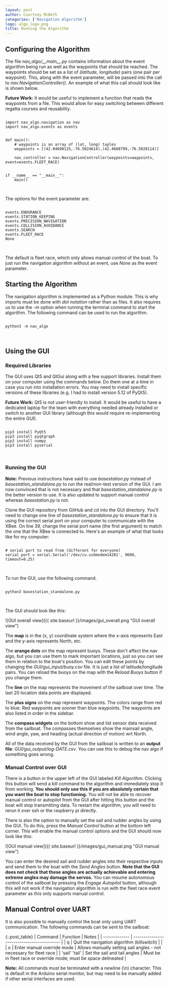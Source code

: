 ```yaml
---
layout: post
author: Courtney McBeth
categories: ['Navigation Algorithm']
logo: algo_logo.png
title: Running the Algorithm
---
```


<link rel="stylesheet" href="{{site.baseurl}}/css/code_styles/hybrid.css">
<script src="{{site.baseurl}}/js/highlight.pack.js"></script>
<script>hljs.initHighlightingOnLoad();</script>

## Configuring the Algorithm

The file _nav\_algo/\_\_main\_\_.py_ contains information about the event algorithm being run as well as the waypoints that should be reached. The waypoints should be set as a list of _(latitude, longitude)_ pairs (one pair per waypoint). This, along with the event parameter, will be passed into the call to _nav.NavigationController()_. An example of what this call should look like is shown below.

**Future Work:** It would be useful to implement a function that reads the waypoints from a file. This would allow for easy switching between different regatta courses and reusability.

<pre>
<code class="python">
import nav_algo.navigation as nav
import nav_algo.events as events


def main():
    # waypoints is an array of (lat, long) tuples
    waypoints = [(42.04690135,-76.5024614),(42.4688799,-76.5028114)]

    nav_controller = nav.NavigationController(waypoints=waypoints, event=events.FLEET_RACE)


if __name__ == "__main__":
    main()

</code>
</pre>

The options for the event parameter are:

<pre>
<code class="python">
events.ENDURANCE
events.STATION_KEEPING
events.PRECISION_NAVIGATION
events.COLLISION_AVOIDANCE
events.SEARCH
events.FLEET_RACE
None

</code>
</pre>

The default is fleet race, which only allows manual control of the boat. To just run the navigation algorithm without an event, use _None_ as the event parameter.

## Starting the Algorithm

The navigation algorithm is implemented as a Python module. This is why imports must be done with _dot notation_ rather than as files. It also requires us to use the _-m_ option when running the terminal command to start the algorithm. The following command can be used to run the algorithm.

<pre>
<code class="shell">
python3 -m nav_algo

</code>
</pre>

## Using the GUI

### Required Libraries

The GUI uses Qt5 and QtGui along with a few support libraries. Install them on your computer using the commands below. Do them one at a time in case you run into installation errors. You may need to install specific versions of these libraries (e.g. I had to install version 5.12 of PyQt5).

**Future Work:** Qt5 is not user-friendly to install. It would be useful to have a dedicated laptop for the team with everything needed already installed or switch to another GUI library (although this would require re-implementing the entire GUI).

<pre>
<code class="shell">
pip3 install PyQt5
pip3 install pyqtgraph
pip3 install numpy
pip3 install pyserial

</code>
</pre>

### Running the GUI

**Note:** Previous instructions have said to use _basestation.py_ instead of _basestation\_standalone.py_ to run the real/non-test version of the GUI. I am now convinced that is not necessary and that _basestation\_standalone.py_ is the better version to use. It is also updated to support manual control whereas _basestation.py_ is not.

Clone the GUI repository from GitHub and cd into the GUI directory. You'll need to change one line of _basestation\_standalone.py_ to ensure that it is using the correct serial port on your computer to communicate with the XBee. On line 39, change the serial port name (the first argument) to match the one that the XBee is connected to. Here's an example of what that looks like for my computer:

<pre>
<code class="python">
# serial port to read from (different for everyone)
serial_port = serial.Serial('/dev/cu.usbmodem14201', 9600, timeout=0.25)

</code>
</pre>

To run the GUI, use the following command.

<pre>
<code class="shell">
python3 basestation_standalone.py

</code>
</pre>

The GUI should look like this:

![GUI overall view]({{ site.baseurl }}/images/gui_overall.png "GUI overall view")

The **map** is in the (x, y) coordinate system where the x-axis represents East and the y-axis represents North, etc.

The **orange dots** on the map represent buoys. These don't affect the nav algo, but you can use them to mark important locations, just so you can see them in relation to the boat's position. You can edit these points by changing the _GUI/gui\_input/buoy.csv_ file. It is just a list of latitude/longitude pairs. You can reload the buoys on the map with the _Reload Buoys_ button if you change them.

The **line** on the map represents the movement of the sailboat over time. The last 20 location data points are displayed.

The **plus signs** on the map represent waypoints. The colors range from red to blue. Red waypoints are sooner than blue waypoints. The waypoints are also listed in order in the sidebar.

The **compass widgets** on the bottom show and list sensor data received from the sailboat. The compasses themselves show the mainsail angle, wind angle, yaw, and heading (actual direction of motion) wrt North.

All of the data received by the GUI from the sailboat is written to an **output file**: _GUI/gui\_output/log-DATE.csv_. You can use this to debug the nav algo if something goes wrong.

### Manual Control over GUI

There is a button in the upper left of the GUI labeled _Kill Algorithm_. Clicking this button will send a kill command to the algorithm and immediately stop it from working. **You should only use this if you are absolutely certain that you want the boat to stop functioning.** You will not be able to recover manual control or autopilot from the GUI after hitting this button and the boat will stop transmitting data. To restart the algorithm, you will need to rerun it over ssh or the raspberry pi directly.

There is also the option to manually set the sail and rudder angles by using the GUI. To do this, press the _Manual Control_ button at the bottom left corner. This will enable the manual control options and the GUI should now look like this:

![GUI manual view]({{ site.baseurl }}/images/gui_manual.png "GUI manual view")

You can enter the desired sail and rudder angles into their respective inputs and send them to the boat with the _Send Angles_ button. **Note that the GUI does not check that these angles are actually achievable and entering extreme angles may damage the servos.** You can resume autonomous control of the sailboat by pressing the _Engage Autopilot_ button, although this will not work if the navigation algorithm is run with the fleet race event parameter as this only supports manual control.

## Manual Control over UART

It is also possible to manually control the boat only using UART communication. The following commands can be sent to the sailboat:

{:.post_table}
| Command       | Function                                   | Notes                                                              |
| ------------- | ------------------------------------------ |
| q             | Quit the navigation algorithm (killswitch) |                                                                    |
| o             | Enter manual override mode                 | Allows manually setting sail angles - not necessary for fleet race |
| 'sail' 'tail' | Set the sail and tail angles               | Must be in fleet race or override mode; must be space delineated   |

**Note:** All commands must be terminated with a newline (\n) character. This is default in the Arduino serial monitor, but may need to be manually added if other serial interfaces are used.